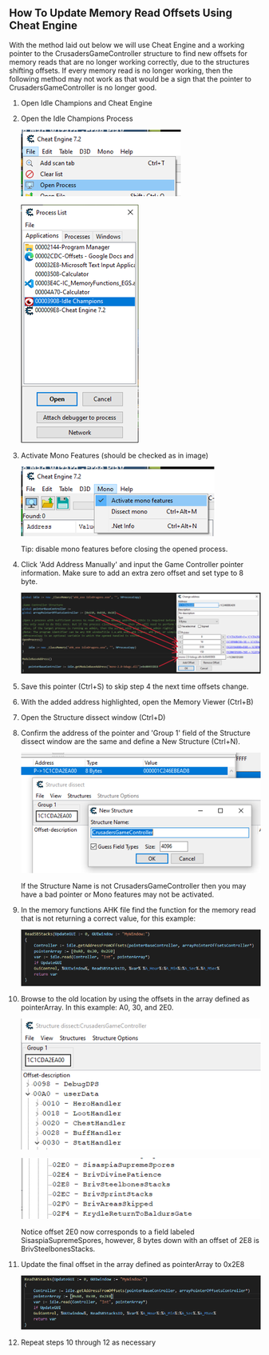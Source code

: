 
## How To Update Memory Read Offsets Using Cheat Engine

With the method laid out below we will use Cheat Engine and a working pointer to the CrusadersGameController structure to find new offsets for memory reads that are no longer working correctly, due to the structures shifting offsets. If every memory read is no longer working, then the following method may not work as that would be a sign that the pointer to CrusadersGameController is no longer good.

1. Open Idle Champions and Cheat Engine

2. Open the Idle Champions Process

   ![Open Process](../docimages/cheat-engine/ce-open-process.png)

   ![Process List](../docimages/cheat-engine/ce-process-list.png)

3. Activate Mono Features (should be checked as in image)

   ![Activate Mono Features](../docimages/cheat-engine/ce-mono-features.png)

   Tip: disable mono features before closing the opened process.

4. Click 'Add Address Manually' and input the Game Controller pointer information. Make sure to add an extra zero offset and set type to 8 byte.

   ![Add Address Manually](../docimages/cheat-engine/ce-change-address.png)

5. Save this pointer (Ctrl+S) to skip step 4 the next time offsets change.

6. With the added address highlighted, open the Memory Viewer (Ctrl+B)

7. Open the Structure dissect window (Ctrl+D)

8. Confirm the address of the pointer and 'Group 1' field of the Structure dissect window are the same and define a New Structure (Ctrl+N).

   ![Define new structure](../docimages/cheat-engine/ce-define-new-structure-1c1cda2ea00.png)

   If the Structure Name is not CrusadersGameController then you may have a bad pointer or Mono features may not be activated.

9. In the memory functions AHK file find the function for the memory read that is not returning a correct value, for this example:

   ![Code Example](../docimages/offsets/ic-code-example-broken.png)

10. Browse to the old location by using the offsets in the array defined as pointerArray. In this example: A0, 30, and 2E0.

    ![Structure dissect top](../docimages/cheat-engine/ce-structure-dissect-top.png)

    ![Structure dissect bottom](../docimages/cheat-engine/ce-structure-dissect-bottom.png)

    Notice offset 2E0 now corresponds to a field labeled SisaspiaSupremeSpores, however, 8 bytes down with an offset of 2E8 is BrivSteelbonesStacks.

11. Update the final offset in the array defined as pointerArray to 0x2E8

    ![Code Example](../docimages/offsets/ic-code-example-fixed.png)

12. Repeat steps 10 through 12 as necessary